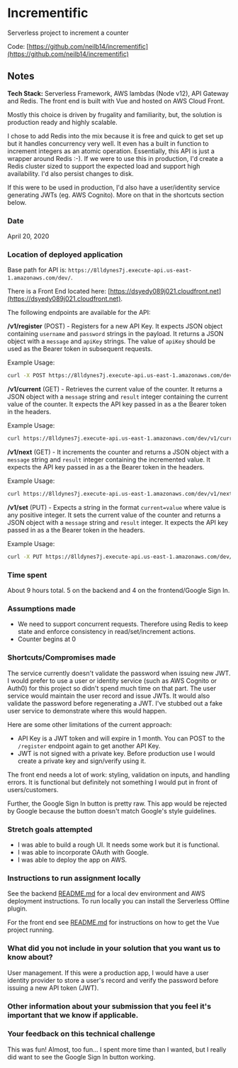 # Incrementific
Serverless project to increment a counter

Code: [https://github.com/neilb14/incrementific](https://github.com/neilb14/incrementific)

## Notes
**Tech Stack:**
Serverless Framework, AWS lambdas (Node v12), API Gateway and Redis.
The front end is built with Vue and hosted on AWS Cloud Front.

Mostly this choice is driven by frugality and familiarity, but, the solution is production ready and highly scalable.

I chose to add Redis into the mix because it is free and quick to get set up but it handles concurrency very well. It even has a built in function to increment integers as an atomic operation. Essentially, this API is just a wrapper around Redis :-). If we were to use this in production, I'd create a Redis cluster sized to support the expected load and support high availability. I'd also persist changes to disk.

If this were to be used in production, I'd also have a user/identity service generating JWTs (eg. AWS Cognito). More on that in the shortcuts section below.

### Date
April 20, 2020

### Location of deployed application
Base path for API is: `https://8lldynes7j.execute-api.us-east-1.amazonaws.com/dev/`.

There is a Front End located here: [https://dsyedy089j021.cloudfront.net](https://dsyedy089j021.cloudfront.net).

The following endpoints are available for the API:

**/v1/register** (POST) - Registers for a new API Key. It expects JSON object containing `username` and `password` strings in the payload.
It returns a JSON object with a `message` and `apiKey` strings. The value of `apiKey` should be used as the Bearer token in subsequent requests.

Example Usage:
```bash
curl -X POST https://8lldynes7j.execute-api.us-east-1.amazonaws.com/dev/v1/register --data '{"username":"moose@mailinator.com", "password":"abc213"}'
```

**/v1/current** (GET) - Retrieves the current value of the counter. It returns a JSON object with a `message` string and `result` integer containing the current value of the counter. It expects the API key passed in as a the Bearer token in the headers.

Example Usage:
```bash
curl https://8lldynes7j.execute-api.us-east-1.amazonaws.com/dev/v1/current -H 'Authorization: Bearer eyJh....'
```

**/v1/next** (GET) - It increments the counter and returns a JSON object with a `message` string and `result` integer containing the incremented value. It expects the API key passed in as a the Bearer token in the headers.

Example Usage:
```bash
curl https://8lldynes7j.execute-api.us-east-1.amazonaws.com/dev/v1/next -H 'Authorization: Bearer eyJh....'
```

**/v1/set** (PUT) - Expects a string in the format `current=value` where value is any positive integer. It sets the current value of the counter and returns a JSON object with a `message` string and `result` integer. It expects the API key passed in as a the Bearer token in the headers.

Example Usage:
```bash
curl -X PUT https://8lldynes7j.execute-api.us-east-1.amazonaws.com/dev/v1/set -H 'Authorization: Bearer eyJh....' --data 'current=1000'
```


### Time spent
About 9 hours total. 5 on the backend and 4 on the frontend/Google Sign In.

### Assumptions made
- We need to support concurrent requests. Therefore using Redis to keep state and enforce consistency in read/set/increment actions.
- Counter begins at 0

### Shortcuts/Compromises made
The service currently doesn't validate the password when issuing new JWT.
I would prefer to use a user or identity service (such as AWS Cognito or Auth0) for this project so didn't spend much time on that part.
The user service would maintain the user record and issue JWTs. It would also validate the password before regenerating a JWT.
I've stubbed out a fake user service to demonstrate where this would happen.

Here are some other limitations of the current approach:
- API Key is a JWT token and will expire in 1 month. You can POST to the `/register` endpoint again to get another API Key.
- JWT is not signed with a private key. Before production use I would create a private key and sign/verify using it.

The front end needs a lot of work: styling, validation on inputs, and handling errors. It is functional but definitely not something I would put in front of users/customers.

Further, the Google Sign In button is pretty raw. This app would be rejected by Google because the button doesn't match Google's style guidelines.

### Stretch goals attempted
- I was able to build a rough UI. It needs some work but it is functional.
- I was able to incorporate OAuth with Google.
- I was able to deploy the app on AWS.

### Instructions to run assignment locally
See the backend [README.md](./backend/README.md) for a local dev environment and AWS deployment instructions. To run locally you can install the Serverless Offline plugin.

For the front end see [README.md](./frontend/README.md) for instructions on how to get the Vue project running.

### What did you not include in your solution that you want us to know about?
User management. If this were a production app, I would have a user identity provider to store a user's record and verify the password before issuing a new API token (JWT).

### Other information about your submission that you feel it's important that we know if applicable.

### Your feedback on this technical challenge
This was fun! Almost, too fun... I spent more time than I wanted, but I really did want to see the Google Sign In button working.

